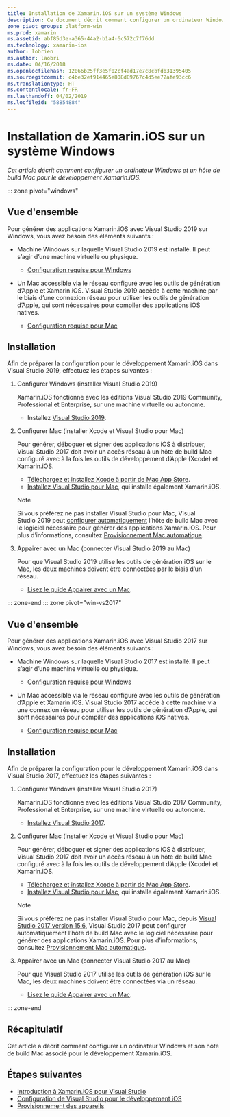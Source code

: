 ```yaml
---
title: Installation de Xamarin.iOS sur un système Windows
description: Ce document décrit comment configurer un ordinateur Windows, configurer un hôte de build Mac et appairer Windows au Mac pour le développement Xamarin.iOS.
zone_pivot_groups: platform-win
ms.prod: xamarin
ms.assetid: abf85d3e-a365-44a2-b1a4-6c572c7f76dd
ms.technology: xamarin-ios
author: lobrien
ms.author: laobri
ms.date: 04/16/2018
ms.openlocfilehash: 12066b25ff3e5f02cf4ad17e7c8cbfdb31395405
ms.sourcegitcommit: c4be32ef914465e808d89767c4d5ee72afe93cc6
ms.translationtype: HT
ms.contentlocale: fr-FR
ms.lasthandoff: 04/02/2019
ms.locfileid: "58854884"
---
```

# <a name="installing-xamarinios-on-windows"></a>Installation de Xamarin.iOS sur un système Windows

_Cet article décrit comment configurer un ordinateur Windows et un hôte de build Mac pour le développement Xamarin.iOS._

::: zone pivot="windows"

## <a name="overview"></a>Vue d'ensemble

Pour générer des applications Xamarin.iOS avec Visual Studio 2019 sur Windows, vous avez besoin des éléments suivants :

- Machine Windows sur laquelle Visual Studio 2019 est installé. Il peut s’agir d’une machine virtuelle ou physique.

  - [Configuration requise pour Windows](~/cross-platform/get-started/requirements.md#windows-requirements)

- Un Mac accessible via le réseau configuré avec les outils de génération d’Apple et Xamarin.iOS. Visual Studio 2019 accède à cette machine par le biais d’une connexion réseau pour utiliser les outils de génération d’Apple, qui sont nécessaires pour compiler des applications iOS natives.

  - [Configuration requise pour Mac](~/cross-platform/get-started/requirements.md#macos-requirements)

## <a name="setup"></a>Installation

Afin de préparer la configuration pour le développement Xamarin.iOS dans Visual Studio 2019, effectuez les étapes suivantes :

1. Configurer Windows (installer Visual Studio 2019)

    Xamarin.iOS fonctionne avec les éditions Visual Studio 2019 Community, Professional et Enterprise, sur une machine virtuelle ou autonome.

    - Installez [Visual Studio 2019](~/get-started/installation/windows.md).

2. Configurer Mac (installer Xcode et Visual Studio pour Mac)

    Pour générer, déboguer et signer des applications iOS à distribuer, Visual Studio 2017 doit avoir un accès réseau à un hôte de build Mac configuré avec à la fois les outils de développement d’Apple (Xcode) et Xamarin.iOS.

    - [Téléchargez et installez Xcode à partir de Mac App Store](https://itunes.apple.com/us/app/xcode/id497799835?mt=12). 
    - [Installez Visual Studio pour Mac](https://docs.microsoft.com/visualstudio/mac/installation), qui installe également Xamarin.iOS.

    > [!NOTE]
    > Si vous préférez ne pas installer Visual Studio pour Mac, Visual Studio 2019 peut [configurer automatiquement](https://docs.microsoft.com/visualstudio/releasenotes/vs2017-relnotes#automatic-macos-provisioning) l’hôte de build Mac avec le logiciel nécessaire pour générer des applications Xamarin.iOS. Pour plus d’informations, consultez [Provisionnement Mac automatique](~/ios/get-started/installation/windows/connecting-to-mac/index.md#automatic-mac-provisioning).

3. Appairer avec un Mac (connecter Visual Studio 2019 au Mac)

    Pour que Visual Studio 2019 utilise les outils de génération iOS sur le Mac, les deux machines doivent être connectées par le biais d’un réseau.

    - [Lisez le guide Appairer avec un Mac](~/ios/get-started/installation/windows/connecting-to-mac/index.md).

::: zone-end
::: zone pivot="win-vs2017"

## <a name="overview"></a>Vue d'ensemble

Pour générer des applications Xamarin.iOS avec Visual Studio 2017 sur Windows, vous avez besoin des éléments suivants :

-  Machine Windows sur laquelle Visual Studio 2017 est installé. Il peut s’agir d’une machine virtuelle ou physique.
    - [Configuration requise pour Windows](~/cross-platform/get-started/requirements.md#windows-requirements)
    
-  Un Mac accessible via le réseau configuré avec les outils de génération d’Apple et Xamarin.iOS. Visual Studio 2017 accède à cette machine via une connexion réseau pour utiliser les outils de génération d’Apple, qui sont nécessaires pour compiler des applications iOS natives. 
    - [Configuration requise pour Mac](~/cross-platform/get-started/requirements.md#macos-requirements)

## <a name="setup"></a>Installation

Afin de préparer la configuration pour le développement Xamarin.iOS dans Visual Studio 2017, effectuez les étapes suivantes :

1. Configurer Windows (installer Visual Studio 2017)

    Xamarin.iOS fonctionne avec les éditions Visual Studio 2017 Community, Professional et Enterprise, sur une machine virtuelle ou autonome.
    
    - [Installez Visual Studio 2017](~/get-started/installation/windows.md).

2. Configurer Mac (installer Xcode et Visual Studio pour Mac)

    Pour générer, déboguer et signer des applications iOS à distribuer, Visual Studio 2017 doit avoir un accès réseau à un hôte de build Mac configuré avec à la fois les outils de développement d’Apple (Xcode) et Xamarin.iOS.

    - [Téléchargez et installez Xcode à partir de Mac App Store](https://itunes.apple.com/us/app/xcode/id497799835?mt=12). 
    - [Installez Visual Studio pour Mac](https://docs.microsoft.com/visualstudio/mac/installation), qui installe également Xamarin.iOS.

    > [!NOTE]
    > Si vous préférez ne pas installer Visual Studio pour Mac, depuis [Visual Studio 2017 version 15.6](https://docs.microsoft.com/visualstudio/releasenotes/vs2017-relnotes#automatic-macos-provisioning), Visual Studio 2017 peut configurer automatiquement l’hôte de build Mac avec le logiciel nécessaire pour générer des applications Xamarin.iOS. Pour plus d’informations, consultez [Provisionnement Mac automatique](~/ios/get-started/installation/windows/connecting-to-mac/index.md#automatic-mac-provisioning).

3. Appairer avec un Mac (connecter Visual Studio 2017 au Mac)

    Pour que Visual Studio 2017 utilise les outils de génération iOS sur le Mac, les deux machines doivent être connectées via un réseau.

    - [Lisez le guide Appairer avec un Mac](~/ios/get-started/installation/windows/connecting-to-mac/index.md).

::: zone-end

## <a name="summary"></a>Récapitulatif

Cet article a décrit comment configurer un ordinateur Windows et son hôte de build Mac associé pour le développement Xamarin.iOS.

## <a name="next-steps"></a>Étapes suivantes

- [Introduction à Xamarin.iOS pour Visual Studio](introduction-to-xamarin-ios-for-visual-studio.md)
- [Configuration de Visual Studio pour le développement iOS](config-options.md)
- [Provisionnement des appareils](~/ios/get-started/installation/device-provisioning/index.md)
